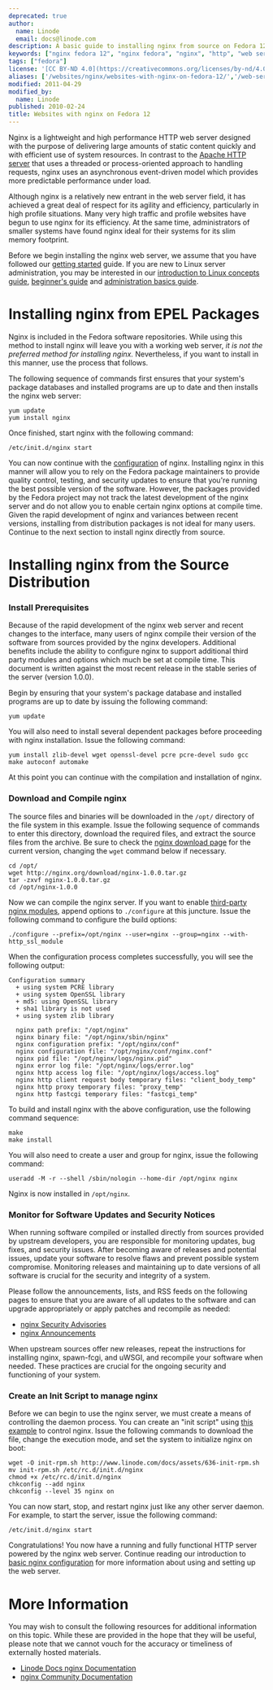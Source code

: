 ```yaml
---
deprecated: true
author:
  name: Linode
  email: docs@linode.com
description: A basic guide to installing nginx from source on Fedora 12
keywords: ["nginx fedora 12", "nginx fedora", "nginx", "http", "web servers", "fedora 12"]
tags: ["fedora"]
license: '[CC BY-ND 4.0](https://creativecommons.org/licenses/by-nd/4.0)'
aliases: ['/websites/nginx/websites-with-nginx-on-fedora-12/','/web-servers/nginx/installation/fedora-12/']
modified: 2011-04-29
modified_by:
  name: Linode
published: 2010-02-24
title: Websites with nginx on Fedora 12
---
```




Nginx is a lightweight and high performance HTTP web server designed with the purpose of delivering large amounts of static content quickly and with efficient use of system resources. In contrast to the [Apache HTTP server](/docs/web-servers/apache/) that uses a threaded or process-oriented approach to handling requests, nginx uses an asynchronous event-driven model which provides more predictable performance under load.

Although nginx is a relatively new entrant in the web server field, it has achieved a great deal of respect for its agility and efficiency, particularly in high profile situations. Many very high traffic and profile websites have begun to use nginx for its efficiency. At the same time, administrators of smaller systems have found nginx ideal for their systems for its slim memory footprint.

Before we begin installing the nginx web server, we assume that you have followed our [getting started](/docs/getting-started/) guide. If you are new to Linux server administration, you may be interested in our [introduction to Linux concepts guide](/docs/tools-reference/introduction-to-linux-concepts/), [beginner's guide](/docs/platform/billing-and-support/linode-beginners-guide/) and [administration basics guide](/docs/tools-reference/linux-system-administration-basics/).

# Installing nginx from EPEL Packages

Nginx is included in the Fedora software repositories. While using this method to install nginx will leave you with a working web server, *it is not the preferred method for installing nginx.* Nevertheless, if you want to install in this manner, use the process that follows.

The following sequence of commands first ensures that your system's package databases and installed programs are up to date and then installs the nginx web server:

    yum update
    yum install nginx

Once finished, start nginx with the following command:

    /etc/init.d/nginx start

You can now continue with the [configuration](/docs/web-servers/nginx/how-to-configure-nginx/) of nginx. Installing nginx in this manner will allow you to rely on the Fedora package maintainers to provide quality control, testing, and security updates to ensure that you're running the best possible version of the software. However, the packages provided by the Fedora project may not track the latest development of the nginx server and do not allow you to enable certain nginx options at compile time. Given the rapid development of nginx and variances between recent versions, installing from distribution packages is not ideal for many users. Continue to the next section to install nginx directly from source.

# Installing nginx from the Source Distribution

### Install Prerequisites

Because of the rapid development of the nginx web server and recent changes to the interface, many users of nginx compile their version of the software from sources provided by the nginx developers. Additional benefits include the ability to configure nginx to support additional third party modules and options which much be set at compile time. This document is written against the most recent release in the stable series of the server (version 1.0.0).

Begin by ensuring that your system's package database and installed programs are up to date by issuing the following command:

    yum update

You will also need to install several dependent packages before proceeding with nginx installation. Issue the following command:

    yum install zlib-devel wget openssl-devel pcre pcre-devel sudo gcc make autoconf automake

At this point you can continue with the compilation and installation of nginx.

### Download and Compile nginx

The source files and binaries will be downloaded in the `/opt/` directory of the file system in this example. Issue the following sequence of commands to enter this directory, download the required files, and extract the source files from the archive. Be sure to check the [nginx download page](http://nginx.org/en/download.html#stable_versions) for the current version, changing the `wget` command below if necessary.

    cd /opt/
    wget http://nginx.org/download/nginx-1.0.0.tar.gz
    tar -zxvf nginx-1.0.0.tar.gz
    cd /opt/nginx-1.0.0

Now we can compile the nginx server. If you want to enable [third-party nginx modules](http://wiki.nginx.org/Nginx3rdPartyModules), append options to `./configure` at this juncture. Issue the following command to configure the build options:

    ./configure --prefix=/opt/nginx --user=nginx --group=nginx --with-http_ssl_module

When the configuration process completes successfully, you will see the following output:

    Configuration summary
      + using system PCRE library
      + using system OpenSSL library
      + md5: using OpenSSL library
      + sha1 library is not used
      + using system zlib library

      nginx path prefix: "/opt/nginx"
      nginx binary file: "/opt/nginx/sbin/nginx"
      nginx configuration prefix: "/opt/nginx/conf"
      nginx configuration file: "/opt/nginx/conf/nginx.conf"
      nginx pid file: "/opt/nginx/logs/nginx.pid"
      nginx error log file: "/opt/nginx/logs/error.log"
      nginx http access log file: "/opt/nginx/logs/access.log"
      nginx http client request body temporary files: "client_body_temp"
      nginx http proxy temporary files: "proxy_temp"
      nginx http fastcgi temporary files: "fastcgi_temp"

To build and install nginx with the above configuration, use the following command sequence:

    make
    make install

You will also need to create a user and group for nginx, issue the following command:

    useradd -M -r --shell /sbin/nologin --home-dir /opt/nginx nginx

Nginx is now installed in `/opt/nginx`.

### Monitor for Software Updates and Security Notices

When running software compiled or installed directly from sources provided by upstream developers, you are responsible for monitoring updates, bug fixes, and security issues. After becoming aware of releases and potential issues, update your software to resolve flaws and prevent possible system compromise. Monitoring releases and maintaining up to date versions of all software is crucial for the security and integrity of a system.

Please follow the announcements, lists, and RSS feeds on the following pages to ensure that you are aware of all updates to the software and can upgrade appropriately or apply patches and recompile as needed:

-   [nginx Security Advisories](http://nginx.org/en/security_advisories.html)
-   [nginx Announcements](http://nginx.org/)

When upstream sources offer new releases, repeat the instructions for installing nginx, spawn-fcgi, and uWSGI, and recompile your software when needed. These practices are crucial for the ongoing security and functioning of your system.

### Create an Init Script to manage nginx

Before we can begin to use the nginx server, we must create a means of controlling the daemon process. You can create an "init script" using [this example](/docs/assets/636-init-rpm.sh) to control nginx. Issue the following commands to download the file, change the execution mode, and set the system to initialize nginx on boot:

    wget -O init-rpm.sh http://www.linode.com/docs/assets/636-init-rpm.sh
    mv init-rpm.sh /etc/rc.d/init.d/nginx
    chmod +x /etc/rc.d/init.d/nginx
    chkconfig --add nginx
    chkconfig --level 35 nginx on

You can now start, stop, and restart nginx just like any other server daemon. For example, to start the server, issue the following command:

    /etc/init.d/nginx start

Congratulations! You now have a running and fully functional HTTP server powered by the nginx web server. Continue reading our introduction to [basic nginx configuration](/docs/web-servers/nginx/how-to-configure-nginx/) for more information about using and setting up the web server.

# More Information

You may wish to consult the following resources for additional information on this topic. While these are provided in the hope that they will be useful, please note that we cannot vouch for the accuracy or timeliness of externally hosted materials.

- [Linode Docs nginx Documentation](/docs/web-servers/nginx/)
- [nginx Community Documentation](http://wiki.nginx.org)
